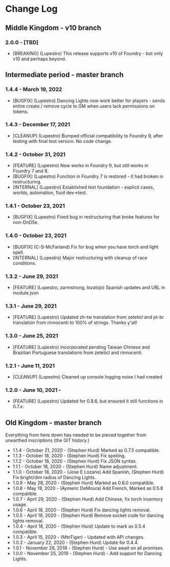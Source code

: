 # Change Log

## Middle Kingdom - v10 branch

### 2.0.0 - [TBD]
   - [BREAKING] (Lupestro) This release supports v10 of Foundry - but only v10 and perhaps beyond. 

## Intermediate period - master branch

### 1.4.4 - March 19, 2022
  - [BUGFIX] (Lupestro) Dancing Lights now work better for players - sends entire create / remove cycle to GM when users lack permissions on tokens.
### 1.4.3 - December 17, 2021
  - [CLEANUP] (Lupestro) Bumped official compatibility to Foundry 9, after testing with final test version. No code change.
### 1.4.2 - October 31, 2021 
  - [FEATURE] (Lupestro) Now works in Foundry 9, but still works in Foundry 7 and 8.
  - [BUGFIX] (Lupestro) Function in Foundry 7 is restored - it had broken in restructuring.
  - [INTERNAL] (Lupestro) Established test foundation - explicit cases, worlds, automation, fluid dev->test. 
### 1.4.1 - October 23, 2021 
  - [BUGFIX] (Lupestro) Fixed bug in restructuring that broke features for non-DnD5e.
### 1.4.0 - October 23, 2021
  - [BUGFIX] (C-S-McFarland) Fix for bug when you have torch and light spell.
  - [INTERNAL] (Lupestro) Major restructuring with cleanup of race conditions.
### 1.3.2 - June 29, 2021 
  - [FEATURE] (Lupestro, zarmstrong, lozalojo) Spanish updates and URL in module.json
### 1.3.1 - June 29, 2021 
  - [FEATURE] (Lupestro) Updated zh-tw translation from zeteticl and pt-br translation from rinnocenti to 100% of strings. Thanks y'all!
### 1.3.0 - June 25, 2021 
  - [FEATURE] (Lupestro) Incorporated pending Taiwan Chinese and Brazilian Portuguese translations from zeteticl and rinnocenti.
### 1.2.1 - June 11, 2021 
  - [CLEANUP] (Lupestro) Cleaned up console logging noise I had created
### 1.2.0 - June 10, 2021 - 
  - [FEATURE] (Lupestro) Updated for 0.8.6, but ensured it still functions in 0.7.x.

## Old Kingdom - master branch

Everything from here down has needed to be pieced together from unearthed inscriptions (the GIT history.)

* 1.1.4 - October 21, 2020 - (Stephen Hurd) Marked as 0.7.5 compatible.
* 1.1.3 - October 18, 2020 - (Stephen Hurd) Fix spelling.
* 1.1.2 - October 18, 2020 - (Stephen Hurd) Fix JSON syntax.
* 1.1.1 - October 18, 2020 - (Stephen Hurd) Name adjustment.
* 1.1.0 - October 18, 2020 - (Jose E Lozano) Add Spanish, 
                             (Stephen Hurd) Fix bright/dim radius of Dancing Lights.
* 1.0.9 - May 28, 2020 - (Stephen Hurd) Marked as 0.6.0 compatible.
* 1.0.8 - May 19, 2020 - (Aymeric DeMoura) Add French, Marked as 0.5.8 compatible.
* 1.0.7 - April 29, 2020 - (Stephen Hurd) Add Chinese, fix torch inventory usage.
* 1.0.6 - April 18, 2020 - (Stephen Hurd) Fix dancing lights removal.
* 1.0.5 - April 18, 2020 - (Stephen Hurd) Remove socket code for dancing lights removal.
* 1.0.4 - April 18, 2020 - (Stephen Hurd) Update to mark as 0.5.4 compatible.
* 1.0.3 - April 15, 2020 - (MtnTiger) - Updated with API changes.
* 1.0.2 - January 22, 2020 - (Stephen Hurd) Update for 0.4.4.
* 1.0.1 - November 26, 2019 - (Stephen Hurd) - Use await on all promises.
* 1.0.0 - November 25, 2019 - (Stephen Hurd) - Add support for Dancing Lights.

